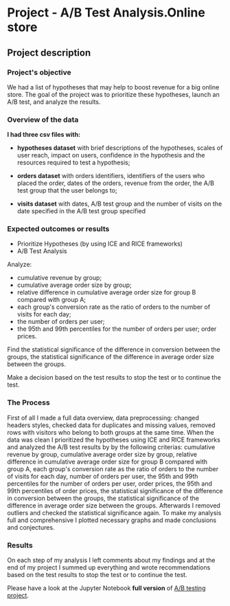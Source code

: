 # Project - A/B Test Analysis.Online store
##  Project description
###  Project's objective

We had a list of hypotheses that may help to boost revenue for a big online store. The goal of the project was  to prioritize these hypotheses, launch an A/B test, and analyze the results.

###  Overview of the data

**I had three csv files with:**

- **hypotheses dataset** with brief descriptions of the hypotheses, scales of user reach, impact on users, confidence in the hypothesis and the resources required to test a hypothesis;

- **orders dataset** with orders identifiers, identifiers of the users who placed the order, dates of the orders, revenue from the order, the A/B test group that the user belongs to;

- **visits dataset** with dates, A/B test group and the number of visits on the date specified in the A/B test group specified

 
###  Expected outcomes or results
- Prioritize Hypotheses (by using ICE and RICE frameworks)
- A/B Test Analysis 
  
Analyze:

- cumulative revenue by group;
- cumulative average order size by group;
- relative difference in cumulative average order size for group B compared with group A;
- each group's conversion rate as the ratio of orders to the number of visits for each day;
- the number of orders per user;
- the 95th and 99th percentiles for the number of orders per user;
order prices.

Find the statistical significance of the difference in conversion between the groups, the statistical significance of the difference in average order size between the groups.

Make a decision based on the test results to stop the test or to continue the test.

### The Process

First of all I made a full data overview, data preprocessing: changed headers styles, checked data for duplicates and missing values, removed rows with visitors who belong to both groups at the same time. When the data was clean I prioritized the hypotheses using ICE and RICE frameworks and analyzed the A/B test results by  by the following criterias: cumulative revenue by group, cumulative average order size by group, relative difference in cumulative average order size for group B compared with group A, each group's conversion rate as the ratio of orders to the number of visits for each day, number of orders per user, the 95th and 99th percentiles for the number of orders per user, order prices, the 95th and 99th percentiles of order prices, the statistical significance of the difference in conversion between the groups, the statistical significance of the difference in average order size between the groups. Afterwards I removed outliers and checked the statistical significance again. To make my analysis full and comprehensive I plotted necessary graphs and made conclusions and conjectures.


### Results

On each step of my analysis I left comments about my findings and at the end of my project I summed up everything and wrote recommendations based on the test results to stop the test or to continue the test.

Please have a look at the Jupyter Notebook **full version** of [A/B testing project](https://nbviewer.org/github/AnnaMogilevskiy/TripleTen_projects/blob/main/AB_testing/AB_testing_project.ipynb).



